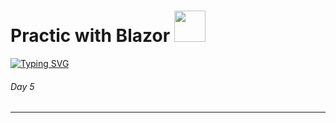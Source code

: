 # Practic with Blazor <img src="https://swharden.com/static/2021/01/09/blazor-mystify.gif" height="50"/></h1>   
[![Typing SVG](https://readme-typing-svg.herokuapp.com?color=%2336BCF7&lines=Perepelkin+work+with+Blazor)](https://i.gifer.com/3odR.gif)
###### Day 5 ######
-------------------------
